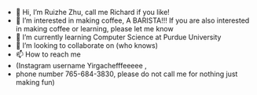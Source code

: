 - 👋 Hi, I’m Ruizhe Zhu, call me Richard if you like!
- 👀 I’m interested in making coffee, A BARISTA!!! If you are also interested in making coffee or learning, please let me know
- 🌱 I’m currently learning Computer Science at Purdue University
- 💞️ I’m looking to collaborate on (who knows)
- 📫 How to reach me 
- (Instagram username Yirgachefffeeeee ,
-  phone number 765-684-3830, please do not call me for nothing just making fun)
